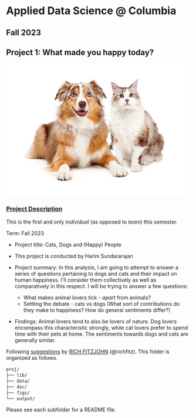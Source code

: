 # Applied Data Science @ Columbia
## Fall 2023
## Project 1: What made you happy today?

![](figs/title.jpg)

### [Project Description](doc/Proj1_desc.md)
This is the first and only *individual* (as opposed to *team*) this semester. 

Term: Fall 2023

+ Project title: Cats, Dogs and (Happy) People
+ This project is conducted by Harini Sundararajan

+ Project summary: In this analysis, I am going to attempt to answer a series of questions pertaining to dogs and cats and their impact on human happiness. I'll consider them collectively as well as comparatively in this respect. I will be trying to answer a few questions: 
  + What makes animal lovers tick - _apart_ from animals?
  + Settling the debate - cats vs dogs (What sort of contributions do they make to happiness? How do general sentiments differ?)
+ Findings: Animal lovers tend to also be lovers of nature. Dog lovers encompass this characteristic strongly, while cat lovers prefer to spend time with their pets at home. The sentiments towards dogs and cats are generally similar.

Following [suggestions](http://nicercode.github.io/blog/2013-04-05-projects/) by [RICH FITZJOHN](http://nicercode.github.io/about/#Team) (@richfitz). This folder is organized as follows.

```
proj/
├── lib/
├── data/
├── doc/
├── figs/
└── output/
```

Please see each subfolder for a README file.

